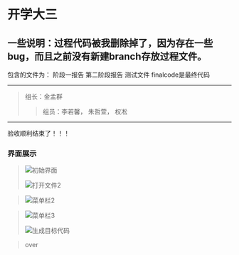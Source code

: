  开学大三
================

一些说明：过程代码被我删除掉了，因为存在一些bug，而且之前没有新建branch存放过程文件。
----------------------------------

包含的文件为：
阶段一报告
第二阶段报告
测试文件
finalcode是最终代码

----------------------------------

>组长：金孟群
>
>> 组员：李若馨， 朱哲萱， 权凇

------------------------
验收顺利结束了！！！


###  界面展示

> ![初始界面](https://kwon-bucket.oss-cn-beijing.aliyuncs.com/img/202007/初始界面.png)
>
> ![打开文件2](https://kwon-bucket.oss-cn-beijing.aliyuncs.com/img/202007/打开文件2.png)

> ![菜单栏2](https://kwon-bucket.oss-cn-beijing.aliyuncs.com/img/202007/菜单栏2.png)

> ![菜单栏3](https://kwon-bucket.oss-cn-beijing.aliyuncs.com/img/202007/菜单栏3.png)
>
> ![生成目标代码](https://kwon-bucket.oss-cn-beijing.aliyuncs.com/img/20200710/生成目标代码.png)

> over

